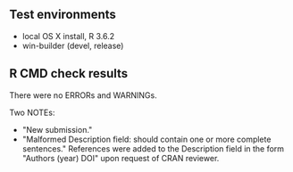 ## Test environments
* local OS X install, R 3.6.2
* win-builder (devel, release)

## R CMD check results
There were no ERRORs and WARNINGs. 

Two NOTEs:
* "New submission."
* "Malformed Description field: should contain one or more complete sentences." References were added to the Description field in the form "Authors (year) DOI" upon request of CRAN reviewer.

